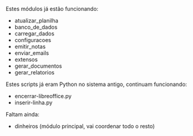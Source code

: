 Estes módulos já estão funcionando: 

- atualizar_planilha
- banco_de_dados
- carregar_dados
- configuracoes
- emitir_notas
- enviar_emails
- extensos
- gerar_documentos
- gerar_relatorios

Estes scripts já eram Python no sistema antigo, continuam funcionando:
- encerrar-libreoffice.py  
- inserir-linha.py

Faltam ainda:

- dinheiros (módulo principal, vai coordenar todo o resto)
